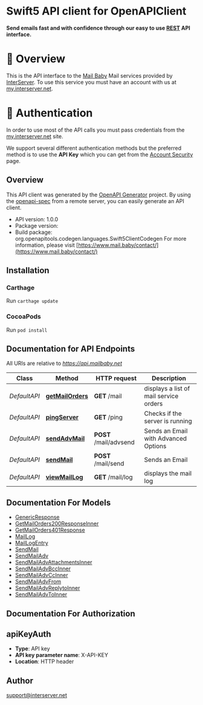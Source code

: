 # Swift5 API client for OpenAPIClient

**Send emails fast and with confidence through our easy to use [REST](https://en.wikipedia.org/wiki/Representational_state_transfer) API interface.**


# 📌 Overview

This is the API interface to the [Mail Baby](https//mail.baby/) Mail services provided by [InterServer](https://www.interserver.net). To use this service you must have an account with us at [my.interserver.net](https://my.interserver.net).


# 🔐 Authentication

In order to use most of the API calls you must pass credentials from the [my.interserver.net](https://my.interserver.net/) site.  

We support several different authentication methods but the preferred method is to use the **API Key** which you can get from the [Account Security](https://my.interserver.net/account_security) page.


## Overview
This API client was generated by the [OpenAPI Generator](https://openapi-generator.tech) project.  By using the [openapi-spec](https://github.com/OAI/OpenAPI-Specification) from a remote server, you can easily generate an API client.

- API version: 1.0.0
- Package version: 
- Build package: org.openapitools.codegen.languages.Swift5ClientCodegen
For more information, please visit [https://www.mail.baby/contact/](https://www.mail.baby/contact/)

## Installation

### Carthage

Run `carthage update`

### CocoaPods

Run `pod install`

## Documentation for API Endpoints

All URIs are relative to *https://api.mailbaby.net*

Class | Method | HTTP request | Description
------------ | ------------- | ------------- | -------------
*DefaultAPI* | [**getMailOrders**](docs/DefaultAPI.md#getmailorders) | **GET** /mail | displays a list of mail service orders
*DefaultAPI* | [**pingServer**](docs/DefaultAPI.md#pingserver) | **GET** /ping | Checks if the server is running
*DefaultAPI* | [**sendAdvMail**](docs/DefaultAPI.md#sendadvmail) | **POST** /mail/advsend | Sends an Email with Advanced Options
*DefaultAPI* | [**sendMail**](docs/DefaultAPI.md#sendmail) | **POST** /mail/send | Sends an Email
*DefaultAPI* | [**viewMailLog**](docs/DefaultAPI.md#viewmaillog) | **GET** /mail/log | displays the mail log


## Documentation For Models

 - [GenericResponse](docs/GenericResponse.md)
 - [GetMailOrders200ResponseInner](docs/GetMailOrders200ResponseInner.md)
 - [GetMailOrders401Response](docs/GetMailOrders401Response.md)
 - [MailLog](docs/MailLog.md)
 - [MailLogEntry](docs/MailLogEntry.md)
 - [SendMail](docs/SendMail.md)
 - [SendMailAdv](docs/SendMailAdv.md)
 - [SendMailAdvAttachmentsInner](docs/SendMailAdvAttachmentsInner.md)
 - [SendMailAdvBccInner](docs/SendMailAdvBccInner.md)
 - [SendMailAdvCcInner](docs/SendMailAdvCcInner.md)
 - [SendMailAdvFrom](docs/SendMailAdvFrom.md)
 - [SendMailAdvReplytoInner](docs/SendMailAdvReplytoInner.md)
 - [SendMailAdvToInner](docs/SendMailAdvToInner.md)


## Documentation For Authorization


## apiKeyAuth

- **Type**: API key
- **API key parameter name**: X-API-KEY
- **Location**: HTTP header


## Author

support@interserver.net


